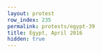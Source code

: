 ```yaml
---
layout: protest
row_index: 235
permalink: protests/egypt-39
title: Egypt, April 2016
hidden: true
---
```

